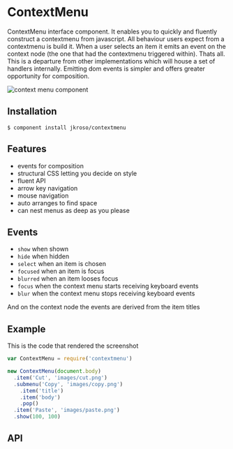 # ContextMenu

  ContextMenu interface component. It enables you to quickly and fluently construct a contextmenu from javascript. All behaviour users expect from a contextmenu is build it. When a user selects an item it emits an event on the context node (the one that had the contextmenu triggered within). Thats all. This is a departure from other implementations which will house a set of handlers internally. Emitting dom events is simpler and offers greater opportunity for composition.

  ![context menu component](https://raw.github.com/jkroso/contextmenu/master/Screenshot.png)

## Installation

```
$ component install jkroso/contextmenu
```

## Features

  - events for composition
  - structural CSS letting you decide on style
  - fluent API
  - arrow key navigation
  - mouse navigation
  - auto arranges to find space
  - can nest menus as deep as you please

## Events

  - `show` when shown
  - `hide` when hidden
  - `select` when an item is chosen
  - `focused` when an item is focus
  - `blurred` when an item looses focus
  - `focus` when the context menu starts receiving keyboard events
  - `blur` when the context menu stops receiving keyboard events

And on the context node the events are derived from the item titles

## Example

This is the code that rendered the screenshot

```js
var ContextMenu = require('contextmenu')

new ContextMenu(document.body)
  .item('Cut', 'images/cut.png')
  .submenu('Copy', 'images/copy.png')
    .item('title')
    .item('body')
    .pop()
  .item('Paste', 'images/paste.png')
  .show(100, 100)
```

## API